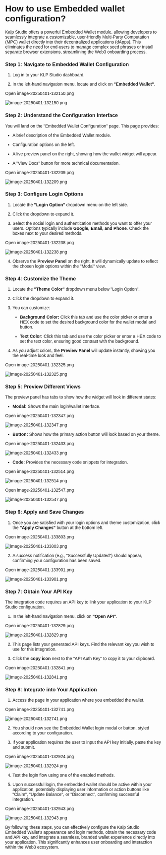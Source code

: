 <style>  body { font-family: "Source Sans 3", sans-serif!important; }</style>
<link href="https://fonts.googleapis.com/css2?family=Source+Sans+3:ital,wght@0,200..900;1,200..900&display=swap" rel="stylesheet">    
<link rel="stylesheet" href="https://fonts.googleapis.com/icon?family=Material+Icons">

# **How to use Embedded wallet configuration?**

Kalp Studio offers a powerful Embedded Wallet module, allowing developers to seamlessly integrate a customizable, user-friendly Multi-Party Computation (MPC) wallet directly into their decentralized applications (dApps). This eliminates the need for end-users to manage complex seed phrases or install separate browser extensions, streamlining the Web3 onboarding process.

### **Step 1: Navigate to Embedded Wallet Configuration**

1.  Log in to your KLP Studio dashboard.
    
2.  In the left-hand navigation menu, locate and click on **"Embedded Wallet"**.
    

Open image-20250401-132150.png

![image-20250401-132150.png](blob:https://p2eprojects.atlassian.net/e187cff5-4c68-424c-8db7-268821316a24#media-blob-url=true&id=de649f6e-cf8d-4c3e-957b-99295dec13b0&collection=contentId-546963626&contextId=546963626&mimeType=image%2Fpng&name=image-20250401-132150.png&size=75016&width=1687&height=653&alt=image-20250401-132150.png)

### **Step 2: Understand the Configuration Interface**

You will land on the "Embedded Wallet Configuration" page. This page provides:

-   A brief description of the Embedded Wallet module.
    
-   Configuration options on the left.
    
-   A live preview panel on the right, showing how the wallet widget will appear.
    
-   A "View Docs" button for more technical documentation.
    

Open image-20250401-132209.png

![image-20250401-132209.png](blob:https://p2eprojects.atlassian.net/f428aa58-cf00-4d0d-a12c-877be7d61c84#media-blob-url=true&id=fd219867-c7c1-4b73-b0dd-a3c480cca7cf&collection=contentId-546963626&contextId=546963626&mimeType=image%2Fpng&name=image-20250401-132209.png&size=189365&width=1691&height=527&alt=image-20250401-132209.png)

### **Step 3: Configure Login Options**

1.  Locate the **"Login Option"** dropdown menu on the left side.
    
2.  Click the dropdown to expand it.
    
3.  Select the social login and authentication methods you want to offer your users. Options typically include **Google, Email, and Phone**. Check the boxes next to your desired methods.
    

Open image-20250401-132238.png

![image-20250401-132238.png](blob:https://p2eprojects.atlassian.net/faff225e-3969-4d1b-8ac6-acea568b7807#media-blob-url=true&id=6f883335-a0b7-4266-b609-0835f11d9951&collection=contentId-546963626&contextId=546963626&mimeType=image%2Fpng&name=image-20250401-132238.png&size=224529&width=1694&height=587&alt=image-20250401-132238.png)

4.  Observe the **Preview Panel** on the right. It will dynamically update to reflect the chosen login options within the "Modal" view.
    

### **Step 4: Customize the Theme**

1.  Locate the **"Theme Color"** dropdown menu below "Login Option".
    
2.  Click the dropdown to expand it.
    
3.  You can customize:
    
    -   **Background Color:** Click this tab and use the color picker or enter a HEX code to set the desired background color for the wallet modal and button.
        
    -   **Text Color:** Click this tab and use the color picker or enter a HEX code to set the text color, ensuring good contrast with the background.
        
4.  As you adjust colors, the **Preview Panel** will update instantly, showing you the real-time look and feel.
    

Open image-20250401-132325.png

![image-20250401-132325.png](blob:https://p2eprojects.atlassian.net/2245df47-3ba9-4285-ab7f-3c6da054ffee#media-blob-url=true&id=167734b2-c45c-483e-ae2c-c41152d24eed&collection=contentId-546963626&contextId=546963626&mimeType=image%2Fpng&name=image-20250401-132325.png&size=357698&width=1675&height=749&alt=image-20250401-132325.png)

### **Step 5: Preview Different Views**

The preview panel has tabs to show how the widget will look in different states:

-   **Modal:** Shows the main login/wallet interface.
    

Open image-20250401-132347.png

![image-20250401-132347.png](blob:https://p2eprojects.atlassian.net/12f0ca5b-fe5b-4588-8a20-9a44df77a3be#media-blob-url=true&id=60d99946-9db4-49e3-8284-69d6eda20bda&collection=contentId-546963626&contextId=546963626&mimeType=image%2Fpng&name=image-20250401-132347.png&size=359041&width=1675&height=749&alt=image-20250401-132347.png)

-   **Button:** Shows how the primary action button will look based on your theme.
    

Open image-20250401-132433.png

![image-20250401-132433.png](blob:https://p2eprojects.atlassian.net/1fe9baa6-3625-4eb6-92a2-4db2487d620f#media-blob-url=true&id=992a4c7f-f155-4156-9d8c-987204e6c035&collection=contentId-546963626&contextId=546963626&mimeType=image%2Fpng&name=image-20250401-132433.png&size=338562&width=1688&height=732&alt=image-20250401-132433.png)

-   **Code:** Provides the necessary code snippets for integration.
    

Open image-20250401-132514.png

![image-20250401-132514.png](blob:https://p2eprojects.atlassian.net/a4ac41e4-3680-4225-b40d-b64716f1d1c1#media-blob-url=true&id=2c6cfade-8df0-4d99-910f-95806d173db1&collection=contentId-546963626&contextId=546963626&mimeType=image%2Fpng&name=image-20250401-132514.png&size=230790&width=1699&height=765&alt=image-20250401-132514.png)

Open image-20250401-132547.png

![image-20250401-132547.png](blob:https://p2eprojects.atlassian.net/8bf075d9-f388-4185-bbff-8863d45f575b#media-blob-url=true&id=d1fd2bfd-b588-43da-96cc-bc8232213a25&collection=contentId-546963626&contextId=546963626&mimeType=image%2Fpng&name=image-20250401-132547.png&size=226021&width=1671&height=734&alt=image-20250401-132547.png)

### **Step 6: Apply and Save Changes**

1.  Once you are satisfied with your login options and theme customization, click the **"Apply Changes"** button at the bottom left.
    

Open image-20250401-133803.png

![image-20250401-133803.png](blob:https://p2eprojects.atlassian.net/fddf835e-c1e3-499f-9e11-a557ec6d7486#media-blob-url=true&id=2bde69b5-4605-491c-92f9-12f3616972a5&collection=contentId-546963626&contextId=546963626&mimeType=image%2Fpng&name=image-20250401-133803.png&size=225568&width=660&height=764&alt=image-20250401-133803.png)

2.  A success notification (e.g., "Successfully Updated") should appear, confirming your configuration has been saved.
    

Open image-20250401-133901.png

![image-20250401-133901.png](blob:https://p2eprojects.atlassian.net/7b919fd2-cfd2-4449-b7e4-f1a119b732a2#media-blob-url=true&id=6a3e643e-8ba6-45da-a55d-6c334e1468ac&collection=contentId-546963626&contextId=546963626&mimeType=image%2Fpng&name=image-20250401-133901.png&size=350167&width=1688&height=722&alt=image-20250401-133901.png)

### **Step 7: Obtain Your API Key**

The integration code requires an API key to link your application to your KLP Studio configuration.

1.  In the left-hand navigation menu, click on **"Open API"**.
    

Open image-20250401-132829.png

![image-20250401-132829.png](blob:https://p2eprojects.atlassian.net/83018929-af67-4344-bfc8-eebbcd1337fe#media-blob-url=true&id=a3010558-36e2-41e7-8303-48e1a9cf3eec&collection=contentId-546963626&contextId=546963626&mimeType=image%2Fpng&name=image-20250401-132829.png&size=59462&width=1688&height=540&alt=image-20250401-132829.png)

2.  This page lists your generated API keys. Find the relevant key you wish to use for this integration.
    
3.  Click the **copy icon** next to the "API Auth Key" to copy it to your clipboard.
    

Open image-20250401-132841.png

![image-20250401-132841.png](blob:https://p2eprojects.atlassian.net/82086be4-3672-40b6-a1c1-93a4a48d7932#media-blob-url=true&id=0ac784eb-ab3e-41a5-b287-ff6203603d82&collection=contentId-546963626&contextId=546963626&mimeType=image%2Fpng&name=image-20250401-132841.png&size=60342&width=1688&height=540&alt=image-20250401-132841.png)

### **Step 8: Integrate into Your Application**

1.  Access the page in your application where you embedded the wallet.
    

Open image-20250401-132741.png

![image-20250401-132741.png](blob:https://p2eprojects.atlassian.net/16a47632-811b-4292-a63a-fa41d939d760#media-blob-url=true&id=dd34e516-21ab-4922-b110-f647b813e2d2&collection=contentId-546963626&contextId=546963626&mimeType=image%2Fpng&name=image-20250401-132741.png&size=72579&width=1480&height=435&alt=image-20250401-132741.png)

2.  You should now see the Embedded Wallet login modal or button, styled according to your configuration.
    
3.  If your application requires the user to input the API key initially, paste the key and submit.
    

Open image-20250401-132924.png

![image-20250401-132924.png](blob:https://p2eprojects.atlassian.net/f43d8690-98b1-4cb6-8c1c-2b3ff16931bf#media-blob-url=true&id=eaf1138a-6232-4e60-be40-a5bcb21ac323&collection=contentId-546963626&contextId=546963626&mimeType=image%2Fpng&name=image-20250401-132924.png&size=55381&width=1026&height=381&alt=image-20250401-132924.png)

4.  Test the login flow using one of the enabled methods.
    
5.  Upon successful login, the embedded wallet should be active within your application, potentially displaying user information or action buttons like "Claim", "Update Balance", or "Disconnect", confirming successful integration.
    

Open image-20250401-132943.png

![image-20250401-132943.png](blob:https://p2eprojects.atlassian.net/bf4d8399-e54c-4907-9a46-cc2788e89b3d#media-blob-url=true&id=c8a5ff05-63c3-428e-a2e2-53f46c69f138&collection=contentId-546963626&contextId=546963626&mimeType=image%2Fpng&name=image-20250401-132943.png&size=45251&width=963&height=344&alt=image-20250401-132943.png)

By following these steps, you can effectively configure the Kalp Studio Embedded Wallet's appearance and login methods, obtain the necessary code and API key, and integrate a seamless, branded wallet experience directly into your application. This significantly enhances user onboarding and interaction within the Web3 ecosystem.